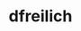 ---
title: dfreilich
github: https://github.com/dfreilich
mode: light
transition: 1s
score: 70.2
archetype:
- Little Bit of Everything
---